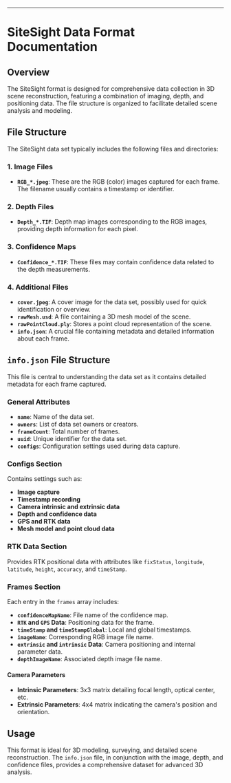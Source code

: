 ---

# SiteSight Data Format Documentation

## Overview
The SiteSight format is designed for comprehensive data collection in 3D scene reconstruction, featuring a combination of imaging, depth, and positioning data. The file structure is organized to facilitate detailed scene analysis and modeling.

## File Structure
The SiteSight data set typically includes the following files and directories:

### 1. Image Files
- **`RGB_*.jpeg`**: These are the RGB (color) images captured for each frame. The filename usually contains a timestamp or identifier.

### 2. Depth Files
- **`Depth_*.TIF`**: Depth map images corresponding to the RGB images, providing depth information for each pixel.

### 3. Confidence Maps
- **`Confidence_*.TIF`**: These files may contain confidence data related to the depth measurements.

### 4. Additional Files
- **`cover.jpeg`**: A cover image for the data set, possibly used for quick identification or overview.
- **`rawMesh.usd`**: A file containing a 3D mesh model of the scene.
- **`rawPointCloud.ply`**: Stores a point cloud representation of the scene.
- **`info.json`**: A crucial file containing metadata and detailed information about each frame.

## `info.json` File Structure
This file is central to understanding the data set as it contains detailed metadata for each frame captured.

### General Attributes
- **`name`**: Name of the data set.
- **`owners`**: List of data set owners or creators.
- **`frameCount`**: Total number of frames.
- **`uuid`**: Unique identifier for the data set.
- **`configs`**: Configuration settings used during data capture.

### Configs Section
Contains settings such as:

- **Image capture**
- **Timestamp recording**
- **Camera intrinsic and extrinsic data**
- **Depth and confidence data**
- **GPS and RTK data**
- **Mesh model and point cloud data**

### RTK Data Section
Provides RTK positional data with attributes like `fixStatus`, `longitude`, `latitude`, `height`, `accuracy`, and `timeStamp`.

### Frames Section
Each entry in the `frames` array includes:

- **`confidenceMapName`**: File name of the confidence map.
- **`RTK` and `GPS` Data**: Positioning data for the frame.
- **`timeStamp` and `timeStampGlobal`**: Local and global timestamps.
- **`imageName`**: Corresponding RGB image file name.
- **`extrinsic` and `intrinsic` Data**: Camera positioning and internal parameter data.
- **`depthImageName`**: Associated depth image file name.

#### Camera Parameters
- **Intrinsic Parameters**: 3x3 matrix detailing focal length, optical center, etc.
- **Extrinsic Parameters**: 4x4 matrix indicating the camera's position and orientation.

## Usage
This format is ideal for 3D modeling, surveying, and detailed scene reconstruction. The `info.json` file, in conjunction with the image, depth, and confidence files, provides a comprehensive dataset for advanced 3D analysis.
